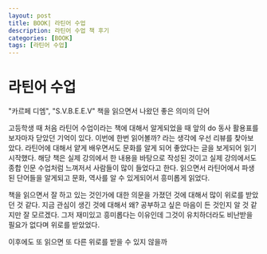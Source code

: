 ```yaml
---
layout: post
title: BOOK| 라틴어 수업
description: 라틴어 수업 책 후기
categories: [BOOK]
tags: [라틴어 수업]
---
```


# 라틴어 수업

"카르페 디엠", "S.V.B.E.E.V" 책을 읽으면서 나왔던 좋은 의미의 단어

고등학생 때 처음 라틴어 수업이라는 책에 대해서 알게되었을 때 앞의 do 동사 활용표를 보자마자 닫았던 기억이 있다. 이번에 한번 읽어볼까? 라는 생각에 우선 리뷰를 찾아보았다. 라틴어에 대해서 얕게 배우면서도 문화를 알게 되어 좋았다는 글을 보게되어 읽기 시작했다. 해당 책은 실제 강의에서 한 내용을 바탕으로 작성된 것이고 실제 강의에서도 종합 인문 수업처럼 느껴저서 사람들이 많이 들었다고 한다. 읽으면서 라틴어에서 파생된 단어들을 알게되고 문화, 역사를 알 수 있게되어서 흥미롭게 읽었다.

책을 읽으면서 잘 하고 있는 것인가에 대한 의문을 가졌던 것에 대해서 많이 위로를 받았던 것 같다. 지금 관심이 생긴 것에 대해서 왜? 공부하고 싶은 마음이 든 것인지 알 것 같지만 잘 모르겠다. 그저 재미있고 흥미롭다는 이유인데 그것이 유치하더라도 비난받을 필요가 없다며 위로를 받았었다.

이후에도 또 읽으면 또 다른 위로를 받을 수 있지 않을까